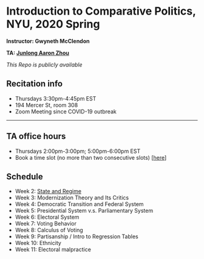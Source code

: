 # Introduction to Comparative Politics, NYU, 2020 Spring

**Instructor: Gwyneth McClendon**

**TA: [Junlong Aaron Zhou](http://www.zhoujunlong.com)**

*This Repo is publicly available* 


## Recitation info

- Thursdays 3:30pm-4:45pm EST
- 194 Mercer St, room 308
- Zoom Meeting since COVID-19 outbreak

---

## TA office hours

- Thursdays 2:00pm-3:00pm; 5:00pm-6:00pm EST 
- Book a time slot (no more than two consecutive slots) [[here](https://calendly.com/jlzhou/15min)]


## Schedule

- Week 2: [State and Regime](/week2.pdf)
- Week 3: Modernization Theory and Its Critics
- Week 4: Democratic Transition and Federal System
- Week 5: Presidential System v.s. Parliamentary System
- Week 6: Electoral System
- Week 7: Voting Behavior
- Week 8: Calculus of Voting
- Week 9: Partisanship / Intro to Regression Tables
- Week 10: Ethnicity
- Week 11: Electoral malpractice 

